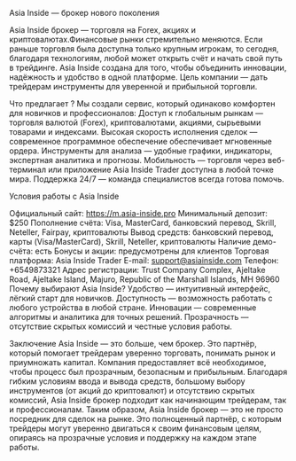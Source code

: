 Asia Inside — брокер нового поколения

Asia Inside брокер — торговля на Forex, акциях и криптовалютах.Финансовые рынки стремительно меняются. Если раньше торговля была доступна только крупным игрокам, то сегодня, благодаря технологиям, любой может открыть счёт и начать свой путь в трейдинге.
Asia Inside создана для того, чтобы объединить инновации, надёжность и удобство в одной платформе. Цель компании — дать трейдерам инструменты для уверенной и прибыльной торговли.

Что предлагает ?
Мы создали сервис, который одинаково комфортен для новичков и профессионалов:
 Доступ к глобальным рынкам — торговля валютой (Forex), криптовалютами, акциями, сырьевыми товарами и индексами.
 Высокая скорость исполнения сделок — современное программное обеспечение обеспечивает мгновенные ордера.
 Инструменты для анализа — удобные графики, индикаторы, экспертная аналитика и прогнозы.
 Мобильность — торговля через веб-терминал или приложение Asia Inside Trader доступна в любой точке мира.
 Поддержка 24/7 — команда специалистов всегда готова помочь.

Условия работы с Asia Inside

Официальный сайт: https://m.asia-inside.pro
Минимальный депозит: $250
Пополнение счёта: Visa, MasterCard, банковский перевод, Skrill, Neteller, Fairpay, криптовалюты
Вывод средств: банковский перевод, карты (Visa/MasterCard), Skrill, Neteller, криптовалюты
Наличие демо-счёта: есть
Бонусы и акции: предусмотрены для клиентов
Торговая платформа: Asia Inside Trader
E-mail: support@asiainside.com
Телефон: +6549873321
Адрес регистрации: Trust Company Complex, Ajeltake Road, Ajeltake Island, Majuro, Republic of the Marshall Islands, MH 96960
Почему выбирают Asia Inside?
 Удобство — интуитивный интерфейс, лёгкий старт для новичков.
 Доступность — возможность работать с любого устройства в любой стране.
 Инновации — современные алгоритмы и аналитика для точных решений.
 Прозрачность — отсутствие скрытых комиссий и честные условия работы.

Заключение
Asia Inside — это больше, чем брокер. Это партнёр, который помогает трейдерам уверенно торговать, понимать рынок и приумножать капитал.
Компания предоставляет всё необходимое, чтобы процесс был прозрачным, безопасным и прибыльным.
Благодаря гибким условиям ввода и вывода средств, большому выбору инструментов (от акций до криптовалют) и отсутствию скрытых комиссий, Asia Inside брокер подходит как начинающим трейдерам, так и профессионалам.
Таким образом, Asia Inside брокер — это не просто посредник для сделок на рынке. Это полноценный партнёр, с которым трейдеры могут уверенно двигаться к своим финансовым целям, опираясь на прозрачные условия и поддержку на каждом этапе работы.
